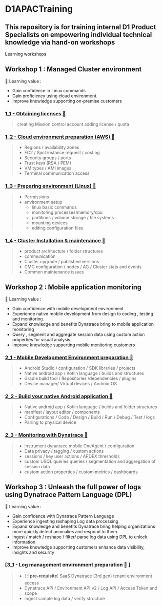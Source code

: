 # D1APACTraining

## This repository is for training internal D1 Product Specialists on empowering individual technical knowledge via hand-on workshops

Learning workshops

## Workshop 1 : Managed Cluster environment

:blue_book: Learning value : 
 - Gain confidence in Linux commands
 - Gain proficiency using cloud environment. 
 - Improve knowledge supporting on-premise customers

  ### [1_1 - Obtaining licenses :link: ](https://github.com/hakansuku/D1APACTraining/blob/main/1_1%20Obtain%20Dynatrace%20License.md)
  > creating Mission control account
  > adding license / quota

  ### [1_2 - Cloud environment preparation (AWS) :link: ](https://github.com/hakansuku/D1APACTraining/blob/main/1_2%20Cloud%20environment%20preparation.md)
  > - Regions / availability zones
  > - EC2 / Spot instance request / costing
  > - Security groups / ports 
  > - Trust keys (RSA / PEM)
  > - VM types / AMI images
  > - Terminal communication access

  ### [1_3 - Preparing environment (Linux) :link: ](https://github.com/hakansuku/D1APACTraining/blob/main/1_3%20Learning%20the%20linux%20envrionment%20and%20preparation.md)
  > - Permissions
  > - environment setup
  >   - linux basic commands 
  >   - monitoring processes/memory/cpu 
  >   - partitions / volume storage / file systems
  >   - mounting devices
  >   - editing configuration files

  ### [1_4 - Cluster Installation & maintenance :link: ](https://github.com/hakansuku/D1APACTraining/blob/main/1_4%20Cluster_Installation_maintenance.md)
  > - product architecture / folder structures
  > - communication 
  > - Cluster upgrade / published versions
  > - CMC configuration / nodes / AG / Cluster stats and events
  > - Common maintenance issues

## Workshop 2 : Mobile application monitoring

:blue_book: Learning value : 
 - Gain confidence with mobile development environment
 - Experience native mobile development from design to coding , testing and monitoring.
 - Expand knowledge and benefits Dynatrace bring to mobile application monitoring
 - Query , segment and aggregate session data using custom action properties for visual analysis
 - Improve knowledge supporting mobile monitoring customers

  ### [2_1 - Mobile Development Environment preparation :link: ](https://github.com/hakansuku/D1APACTraining/blob/main/2_1%20Mobile%20Development%20Environment%20preparatio.md)
  > - Android Studio / configuration / SDK libraries / projects
  > - Native android app / Kotlin language / builds and structures
  > - Gradle build tool / Repositories /dependencies / plugins
  > - Device manager/ Virtual devices / Android OS

  ### [2_2 - Build your native Android application :link: ](https://github.com/hakansuku/D1APACTraining/blob/main/2_2%20Build%20your%20native%20Android%20application.md)
  > - Native android app / Kotlin language / builds and folder structures
  > - manifest / layout editor / components
  > - Configurations / Code / Design / Build / Run / Debug / Test / logs
  > - Pairing to physical device 

  ### [2_3 - Monitoring with Dynatrace :link: ](https://github.com/hakansuku/D1APACTraining/blob/main/2_3%20Monitoring%20with%20Dynatrace.md)
  > - Instrument dynatrace mobile OneAgent / configuration
  > - Data privacy / tagging / custom actions
  > - sessions / key user actions / APDEX thresholds
  > - custom USQL queries queries / segmentation and aggregation of session data
  > - custom action properties / custom metrics / dashboards
 
## Workshop 3 : Unleash the full power of logs using Dynatrace Pattern Language (DPL)

:blue_book: Learning value : 
 - Gain confidence with Dynatrace Pattern Language 
 - Experience ingesting reshaping Log data processing.
 - Expand knowledge and benefits Dynatrace bring helping organizations more quickly detect anomalies and respond to them.
 - Ingest / match / reshape / filter/ parse log data using DPL to unlock information.
 - Improve knowledge supporting customers enhance data visibility, insights and security

  ### [3_1 - Log management environment preparation :link: ]
  > - ( :exclamation: **pre-requisite**) SaaS Dynatrace (3rd gen) tenant environment access
  > - Dynatrace API / Environment API v2 / Log API / Access Token and scope
  > - Ingest sample log data / verify structure
  
 


